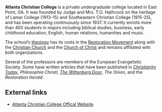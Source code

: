 **Atlanta Christian College** is a private undergraduate college
located in East Point, GA. It was founded by Judge and Mrs. T.O.
Hathcock on the heritage of Lamar College (1913-15) and
Southeastern Christian College (1915-25), and has been operating
continuously since 1937. It currently enrolls more than 400
students in majors including biblical studies, business, early
childhood education, English, human relations, humanities and
music.

The school’s [theology](Theology "Theology") has its roots in the
[Restoration Movement](index.php?title=Restoration_Movement&action=edit&redlink=1 "Restoration Movement (page does not exist)")
along with the
[Christian Church](index.php?title=Christian_Church&action=edit&redlink=1 "Christian Church (page does not exist)")
and the
[Church of Christ](index.php?title=Church_of_Christ&action=edit&redlink=1 "Church of Christ (page does not exist)")
and remains affiliated with both organizations.

Several of the professors are members of the European Evangelistic
Society. Some have written articles that have been published in
*[Christianity Today](Christianity_Today "Christianity Today")*,
*Philosophia Christi*,
*[The Wittenberg Door](index.php?title=The_Wittenberg_Door&action=edit&redlink=1 "The Wittenberg Door (page does not exist)")*,
*The Onion*, and the *Restoration Herald*.

## External links

-   [Atlanta Christian College Offical Website](http://www.acc.edu)



